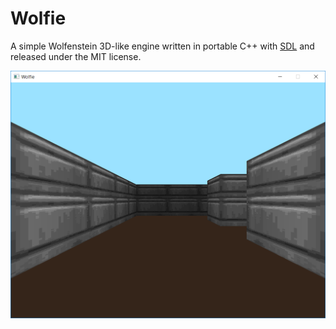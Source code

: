 # Wolfie
A simple Wolfenstein 3D-like engine written in portable C++ with [SDL](https://www.libsdl.org/) and released under the MIT license.

![Screenshot](/screenshot.png?raw=true)
